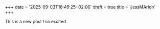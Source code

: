 +++
date = '2025-09-03T16:46:25+02:00'
draft = true
title = 'JessMArion'
+++

This is a new post ! so excited